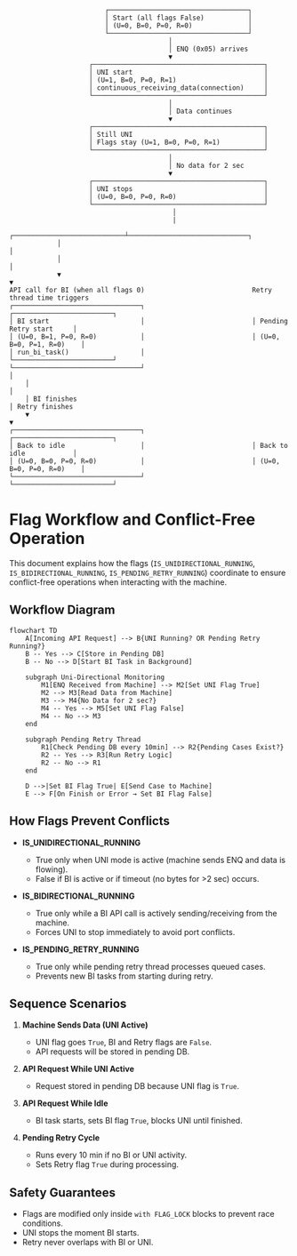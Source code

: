                             ┌───────────────────────────────────┐
                            │ Start (all flags False)           │
                            │ (U=0, B=0, P=0, R=0)              │
                            └───────────────────────────────────┘
                                            │
                                            │ ENQ (0x05) arrives
                                            ▼
                        ┌───────────────────────────────────────────┐
                        │ UNI start                                 │
                        │ (U=1, B=0, P=0, R=1)                      │
                        │ continuous_receiving_data(connection)     │
                        └───────────────────────────────────────────┘
                                            │
                                            │ Data continues
                                            ▼
                        ┌───────────────────────────────────────────┐
                        │ Still UNI                                 │
                        │ Flags stay (U=1, B=0, P=0, R=1)           │
                        └───────────────────────────────────────────┘
                                            │
                                            │ No data for 2 sec
                                            ▼
                        ┌───────────────────────────────────────────┐
                        │ UNI stops                                 │
                        │ (U=0, B=0, P=0, R=0)                      │
                        └───────────────────────────────────────────┘
                                             │
                                             |
                ┌────────────────────────────┴──────────────────────────────┐
                │                                                           │
                │                                                           │  
                ▼                                                           ▼    
    API call for BI (when all flags 0)                           Retry thread time triggers
    ┌────────────────────────────────┐                           ┌─────────────────────────┐
    │ BI start                       │                           │ Pending Retry start     │
    │ (U=0, B=1, P=0, R=0)           │                           │ (U=0, B=0, P=1, R=0)    │
    │ run_bi_task()                  │                           └─────────────────────────┘
    └────────────────────────────────┘                                      │
        │                                                                   │ 
        │ BI finishes                                                       │ Retry finishes
        ▼                                                                   ▼
    ┌────────────────────────────────┐                           ┌─────────────────────────┐
    │ Back to idle                   │                           │ Back to idle            │
    │ (U=0, B=0, P=0, R=0)           │                           │ (U=0, B=0, P=0, R=0)    │
    └────────────────────────────────┘                           └─────────────────────────┘



# Flag Workflow and Conflict-Free Operation

This document explains how the flags (`IS_UNIDIRECTIONAL_RUNNING`, `IS_BIDIRECTIONAL_RUNNING`, `IS_PENDING_RETRY_RUNNING`) coordinate to ensure conflict-free operations when interacting with the machine.

## Workflow Diagram

```mermaid
flowchart TD
    A[Incoming API Request] --> B{UNI Running? OR Pending Retry Running?}
    B -- Yes --> C[Store in Pending DB]
    B -- No --> D[Start BI Task in Background]
    
    subgraph Uni-Directional Monitoring
        M1[ENQ Received from Machine] --> M2[Set UNI Flag True]
        M2 --> M3[Read Data from Machine]
        M3 --> M4{No Data for 2 sec?}
        M4 -- Yes --> M5[Set UNI Flag False]
        M4 -- No --> M3
    end
    
    subgraph Pending Retry Thread
        R1[Check Pending DB every 10min] --> R2{Pending Cases Exist?}
        R2 -- Yes --> R3[Run Retry Logic]
        R2 -- No --> R1
    end
    
    D -->|Set BI Flag True| E[Send Case to Machine]
    E --> F[On Finish or Error → Set BI Flag False]
```

## How Flags Prevent Conflicts

- **IS_UNIDIRECTIONAL_RUNNING**
  - True only when UNI mode is active (machine sends ENQ and data is flowing).
  - False if BI is active or if timeout (no bytes for >2 sec) occurs.

- **IS_BIDIRECTIONAL_RUNNING**
  - True only while a BI API call is actively sending/receiving from the machine.
  - Forces UNI to stop immediately to avoid port conflicts.

- **IS_PENDING_RETRY_RUNNING**
  - True only while pending retry thread processes queued cases.
  - Prevents new BI tasks from starting during retry.

## Sequence Scenarios

1. **Machine Sends Data (UNI Active)**
   - UNI flag goes `True`, BI and Retry flags are `False`.
   - API requests will be stored in pending DB.

2. **API Request While UNI Active**
   - Request stored in pending DB because UNI flag is `True`.

3. **API Request While Idle**
   - BI task starts, sets BI flag `True`, blocks UNI until finished.

4. **Pending Retry Cycle**
   - Runs every 10 min if no BI or UNI activity.
   - Sets Retry flag `True` during processing.

## Safety Guarantees
- Flags are modified only inside `with FLAG_LOCK` blocks to prevent race conditions.
- UNI stops the moment BI starts.
- Retry never overlaps with BI or UNI.

